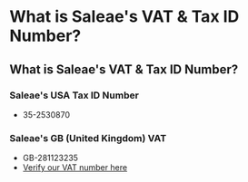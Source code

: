 # What is Saleae's VAT & Tax ID Number?

## What is Saleae's VAT & Tax ID Number?

### Saleae's USA Tax ID Number

* 35-2530870

### Saleae's GB \(United Kingdom\) VAT

* GB-281123235
* [Verify our VAT number here](http://ec.europa.eu/taxation_customs/vies/vatResponse.html)









